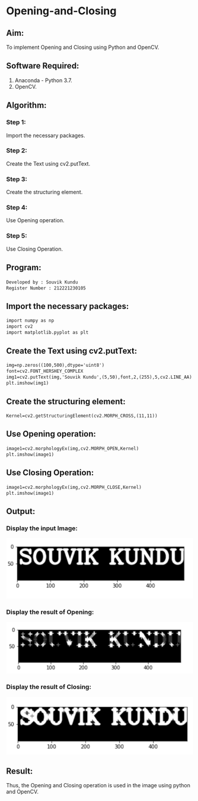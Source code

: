 # Opening-and-Closing

## Aim:

To implement Opening and Closing using Python and OpenCV.

## Software Required:

1. Anaconda - Python 3.7.
2. OpenCV.

## Algorithm:

### Step 1:

Import the necessary packages.

### Step 2:

Create the Text using cv2.putText.

### Step 3:

Create the structuring element.

### Step 4:

Use Opening operation.

### Step 5:

Use Closing Operation.
 
## Program:
~~~
Developed by : Souvik Kundu
Register Number : 212221230105
~~~
## Import the necessary packages:
~~~
import numpy as np
import cv2
import matplotlib.pyplot as plt
~~~
## Create the Text using cv2.putText:
~~~
img=np.zeros((100,500),dtype='uint8')
font=cv2.FONT_HERSHEY_COMPLEX
img1=cv2.putText(img,'Souvik Kundu',(5,50),font,2,(255),5,cv2.LINE_AA)
plt.imshow(img1)
~~~
## Create the structuring element:
~~~
Kernel=cv2.getStructuringElement(cv2.MORPH_CROSS,(11,11))
~~~
## Use Opening operation:
~~~
image1=cv2.morphologyEx(img,cv2.MORPH_OPEN,Kernel)
plt.imshow(image1)
~~~
## Use Closing Operation:
~~~
image1=cv2.morphologyEx(img,cv2.MORPH_CLOSE,Kernel)
plt.imshow(image1)
~~~

## Output:

### Display the input Image:

![output](1.png)

### Display the result of Opening:

![output](2.png)

### Display the result of Closing:

![output](3.png)

## Result:
Thus, the Opening and Closing operation is used in the image using python and OpenCV.